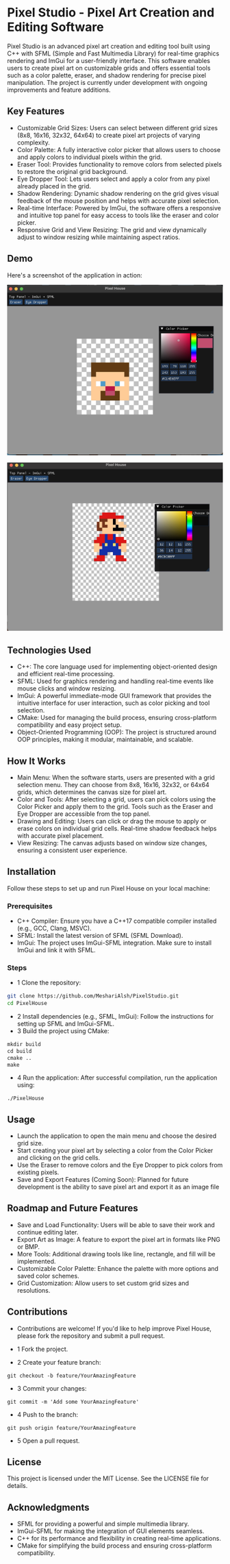 # Pixel Studio - Pixel Art Creation and Editing Software

Pixel Studio is an advanced pixel art creation and editing tool built using C++ with SFML (Simple and Fast Multimedia Library) for real-time graphics rendering and ImGui for a user-friendly interface. This software enables users to create pixel art on customizable grids and offers essential tools such as a color palette, eraser, and shadow rendering for precise pixel manipulation. The project is currently under development with ongoing improvements and feature additions.

## Key Features
- Customizable Grid Sizes: Users can select between different grid sizes (8x8, 16x16, 32x32, 64x64) to create pixel art projects of varying complexity.
- Color Palette: A fully interactive color picker that allows users to choose and apply colors to individual pixels within the grid.
- Eraser Tool: Provides functionality to remove colors from selected pixels to restore the original grid background.
- Eye Dropper Tool: Lets users select and apply a color from any pixel already placed in the grid.
- Shadow Rendering: Dynamic shadow rendering on the grid gives visual feedback of the mouse position and helps with accurate pixel selection.
- Real-time Interface: Powered by ImGui, the software offers a responsive and intuitive top panel for easy access to tools like the eraser and color picker.
- Responsive Grid and View Resizing: The grid and view dynamically adjust to window resizing while maintaining aspect ratios.

## Demo 
Here's a screenshot of the application in action:

![Demo of Pixel House](/src/DemoOne.png)

![Demo of Pixel House](/src/DemoTwo.png)

## Technologies Used
- C++: The core language used for implementing object-oriented design and efficient real-time processing.
- SFML: Used for graphics rendering and handling real-time events like mouse clicks and window resizing.
- ImGui: A powerful immediate-mode GUI framework that provides the intuitive interface for user interaction, such as color picking and tool selection.
- CMake: Used for managing the build process, ensuring cross-platform compatibility and easy project setup.
- Object-Oriented Programming (OOP): The project is structured around OOP principles, making it modular, maintainable, and scalable.

## How It Works
- Main Menu: When the software starts, users are presented with a grid selection menu. They can choose from 8x8, 16x16, 32x32, or 64x64 grids, which determines the canvas size for pixel art.
- Color and Tools: After selecting a grid, users can pick colors using the Color Picker and apply them to the grid. Tools such as the Eraser and Eye Dropper are accessible from the top panel.
- Drawing and Editing: Users can click or drag the mouse to apply or erase colors on individual grid cells. Real-time shadow feedback helps with accurate pixel placement.
- View Resizing: The canvas adjusts based on window size changes, ensuring a consistent user experience.

## Installation
Follow these steps to set up and run Pixel House on your local machine:

### Prerequisites
- C++ Compiler: Ensure you have a C++17 compatible compiler installed (e.g., GCC, Clang, MSVC).
- SFML: Install the latest version of SFML (SFML Download).
- ImGui: The project uses ImGui-SFML integration. Make sure to install ImGui and link it with SFML.

### Steps
- 1 Clone the repository:

```bash
git clone https://github.com/MeshariAlsh/PixelStudio.git
cd PixelHouse
```

- 2 Install dependencies
(e.g., SFML, ImGui): Follow the instructions for setting up SFML and ImGui-SFML.
- 3 Build the project using CMake:
```
mkdir build
cd build
cmake ..
make
```
- 4 Run the application: After successful compilation, run the application using:
```
./PixelHouse
```

## Usage
- Launch the application to open the main menu and choose the desired grid size.
- Start creating your pixel art by selecting a color from the Color Picker and clicking on the grid cells.
- Use the Eraser to remove colors and the Eye Dropper to pick colors from existing pixels.
- Save and Export Features (Coming Soon): Planned for future development is the ability to save pixel art and export it as an image file

## Roadmap and Future Features
- Save and Load Functionality: Users will be able to save their work and continue editing later.
- Export Art as Image: A feature to export the pixel art in formats like PNG or BMP.
- More Tools: Additional drawing tools like line, rectangle, and fill will be implemented.
- Customizable Color Palette: Enhance the palette with more options and saved color schemes.
- Grid Customization: Allow users to set custom grid sizes and resolutions.

## Contributions
- Contributions are welcome!
If you'd like to help improve Pixel House, please fork the repository and submit a pull request.

- 1 Fork the project.
- 2 Create your feature branch:
  
```
git checkout -b feature/YourAmazingFeature
```

- 3 Commit your changes:

```
git commit -m 'Add some YourAmazingFeature'
```

- 4 Push to the branch:

```
git push origin feature/YourAmazingFeature
```

- 5 Open a pull request.

## License
This project is licensed under the MIT License. See the LICENSE file for details.

## Acknowledgments
- SFML for providing a powerful and simple multimedia library.
- ImGui-SFML for making the integration of GUI elements seamless.
- C++ for its performance and flexibility in creating real-time applications.
- CMake for simplifying the build process and ensuring cross-platform compatibility.
